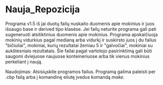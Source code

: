 # Nauja_Repozicija

Programa v1.5 iš jai duotų failų nuskaito duomenis apie mokinius ir juos išsaugo base ir derived tipo klasėse. Jei failų neturite programa gali pati sugeneruoti atsitiktinius duomenis apie mokinius. Programa apskaičiuoja mokinių vidurkius pagal medianą arba vidurkį ir suskirsto juos į du failus "bičiuliai", mokiniai, kurių rezultatai žemiau 5 ir "galvočiai", mokiniai su aukštesniais rezultatais. Šie failai pagal vartotojo pasirinktimą gali būti saugomi dviejuose naujuose konteineriuose arba tik vienus mokinius perkeliant į naują.

Naudojimas: Atsisiųskite programos failus. Programą galima paleisti per .cbp failą arba į komandinę eilutę įvedus komandą *make*.

